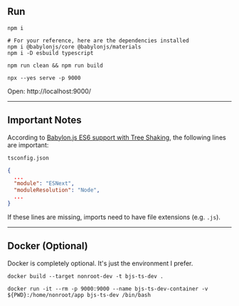 ## Run

```shell
npm i

# For your reference, here are the dependencies installed
npm i @babylonjs/core @babylonjs/materials
npm i -D esbuild typescript

npm run clean && npm run build

npx --yes serve -p 9000
```

Open: http://localhost:9000/

---

## Important Notes

According to [Babylon.js ES6 support with Tree Shaking](https://doc.babylonjs.com/setup/frameworkPackages/es6Support), the following lines are important:

`tsconfig.json`

```json
{
  ...
  "module": "ESNext",
  "moduleResolution": "Node",
  ...
}
```

If these lines are missing, imports need to have file extensions (e.g. `.js`).

---

## Docker (Optional)

Docker is completely optional. It's just the environment I prefer.

```shell
docker build --target nonroot-dev -t bjs-ts-dev .

docker run -it --rm -p 9000:9000 --name bjs-ts-dev-container -v ${PWD}:/home/nonroot/app bjs-ts-dev /bin/bash
```

